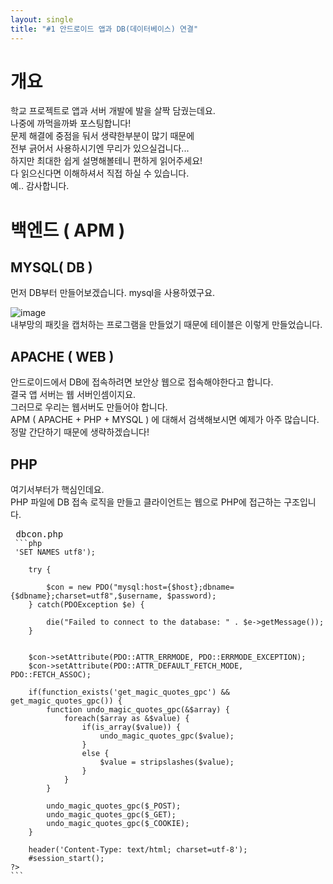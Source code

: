 ```yaml
---
layout: single
title: "#1 안드로이드 앱과 DB(데이터베이스) 연결"
---
```

# 개요
학교 프로젝트로 앱과 서버 개발에 발을 살짝 담궜는데요. <br>
나중에 까먹을까봐 포스팅합니다! <br>
문제 해결에 중점을 둬서 생략한부분이 많기 때문에 <br>
전부 긁어서 사용하시기엔 무리가 있으실겁니다... <br>
하지만 최대한 쉽게 설명해볼테니 편하게 읽어주세요! <br>
다 읽으신다면 이해하셔서 직접 하실 수 있습니다. <br>
예.. 감사합니다.

# 백엔드 ( APM )
## MYSQL( DB )
먼저 DB부터 만들어보겠습니다. mysql을 사용하였구요. <br>

![image](https://user-images.githubusercontent.com/92561389/147692126-0853dab9-1893-4e83-9057-bb70951d34b3.png) <br>
내부망의 패킷을 캡처하는 프로그램을 만들었기 때문에 테이블은 이렇게 만들었습니다.

## APACHE ( WEB )
안드로이드에서 DB에 접속하려면 보안상 웹으로 접속해야한다고 합니다. <br>
결국 앱 서버는 웹 서버인셈이지요. <br>
그러므로 우리는 웹서버도 만들어야 합니다. <br>
APM ( APACHE + PHP + MYSQL ) 에 대해서 검색해보시면 예제가 아주 많습니다. <br>
정말 간단하기 때문에 생략하겠습니다! 

## PHP
여기서부터가 핵심인데요. <br>
PHP 파일에 DB 접속 로직을 만들고 클라이언트는 웹으로 PHP에 접근하는 구조입니다. <br>

<pre> dbcon.php
<code> ```php
<?php

    $host = 'localhost';
    $username = 'tester'; # MySQL 계정 아이디
    $password = '1234'; # MySQL 계정 패스워드
    $dbname = 'packet';  # DATABASE 이름


    $options = array(PDO::MYSQL_ATTR_INIT_COMMAND => 'SET NAMES utf8');
    
    try {

        $con = new PDO("mysql:host={$host};dbname={$dbname};charset=utf8",$username, $password);
    } catch(PDOException $e) {

        die("Failed to connect to the database: " . $e->getMessage()); 
    }


    $con->setAttribute(PDO::ATTR_ERRMODE, PDO::ERRMODE_EXCEPTION);
    $con->setAttribute(PDO::ATTR_DEFAULT_FETCH_MODE, PDO::FETCH_ASSOC);

    if(function_exists('get_magic_quotes_gpc') && get_magic_quotes_gpc()) { 
        function undo_magic_quotes_gpc(&$array) { 
            foreach($array as &$value) { 
                if(is_array($value)) { 
                    undo_magic_quotes_gpc($value); 
                } 
                else { 
                    $value = stripslashes($value); 
                } 
            } 
        } 
 
        undo_magic_quotes_gpc($_POST); 
        undo_magic_quotes_gpc($_GET); 
        undo_magic_quotes_gpc($_COOKIE); 
    } 
 
    header('Content-Type: text/html; charset=utf-8'); 
    #session_start();
?> 
```</code>
</pre>
